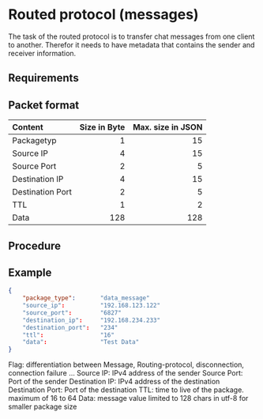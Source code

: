# Routed protocol (messages)
The task of the routed protocol is to transfer chat messages from one client to another. Therefor it needs to have metadata that contains the sender and receiver information.
## Requirements

## Packet format
| Content          | Size in Byte | Max. size in JSON |
|:---------------- | ------------:|------------------:|
| Packagetyp       |            1 |                15 |
| Source IP        |            4 |                15 |
| Source Port      |            2 |                 5 |
| Destination IP   |            4 |                15 |
| Destination Port |            2 |                 5 |
| TTL              |            1 |                 2 |
| Data             |          128 |               128 |

## Procedure

## Example
```json
{
    "package_type":       "data_message"
    "source_ip":          "192.168.123.122"
    "source_port":        "6827"
    "destination_ip":     "192.168.234.233"
    "destination_port":   "234"
    "ttl":                "16"
    "data":               "Test Data"
}
```

Flag: differentiation between Message, Routing-protocol, disconnection, connection failure ...
Source IP: IPv4 address of the sender
Source Port: Port of the sender
Destination IP: IPv4 address of the destination
Destination Port: Port of the destination
TTL: time to live of the package. maximum of 16 to 64
Data: message value limited to 128 chars in utf-8 for smaller package size
